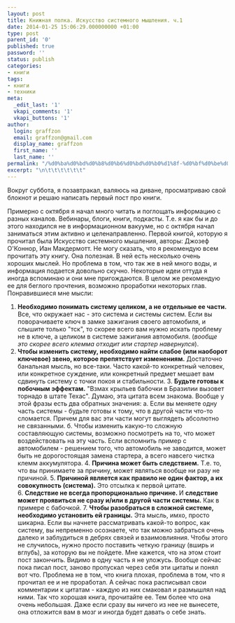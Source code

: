 ```yaml
---
layout: post
title: Книжная полка. Искусство системного мышления. ч.1
date: 2014-01-25 15:06:29.000000000 +01:00
type: post
parent_id: '0'
published: true
password: ''
status: publish
categories:
- книги
tags:
- книги
- техники
meta:
  _edit_last: '1'
  vkapi_comments: '1'
  vkapi_buttons: '1'
author:
  login: graffzon
  email: graffzon@gmail.com
  display_name: graffzon
  first_name: ''
  last_name: ''
permalink: "/%d0%ba%d0%bd%d0%b8%d0%b6%d0%bd%d0%b0%d1%8f-%d0%bf%d0%be%d0%bb%d0%ba%d0%b0-%d0%b8%d1%81%d0%ba%d1%83%d1%81%d1%81%d1%82%d0%b2%d0%be-%d1%81%d0%b8%d1%81%d1%82%d0%b5%d0%bc%d0%bd%d0%be%d0%b3%d0%be-%d0%bc/"
excerpt: "\n\t\t\t\t\t\t"
---
```


Вокруг суббота, я позавтракал, валяюсь на диване, просматриваю свой блокнот и решаю написать первый пост про книги.
<!--more-->
Примерно с октября я начал много читать и поглощать информацию с разных каналов. Вебинары, блоги, книги, подкасты. Т.е. я как бы и до этого находился не в информационном вакууме, но с октября начал заниматься этим активно и целенаправленно. Первой книгой, которую я прочитал была Искусство системного мышления, авторы: Джозеф О'Коннор, Иан Макдермотт.
Не могу сказать, что я рекомендую всем прочитать эту книгу. Она полезная. В ней есть несколько очень хороших мыслей. Но проблема в том, что так же в ней много воды, и информация подается довольно скучно. Некоторые идеи оттуда я иногда вспоминаю и они мне пригождаются. В целом же рекомендую ее для беглого прочтения, возможно проработки некоторых глав.
Понравившиеся мне мысли:
1. <strong>Необходимо понимать систему целиком, а не отдельные ее части.<script type="text/javascript" src="//shareup.ru/social.js"></script></strong> Все, что окружает нас - это система и системы систем. Если вы поворачиваете ключ в замке зажигания своего автомобиля, и слышите только "тск", то скорее всего вам нужно искать проблему не в ключе, а целиком в системе зажигания автомобиля. (<em>вообще это скорее всего клемма отходит или стартер навернулся</em>).
2. <strong>Чтобы изменить систему, необходимо найти слабое (или наоборот ключевое) звено, которое препятствует изменениям.</strong> Достаточно банальная мысль, но все-таки. Часто какой-то конкретный человек, или конкретное суждение, или конкретный предмет мешает вам сдвинуть систему с точки покоя и стабильности.
3. <strong>Будьте готовы к побочным эффектам.</strong> "Взмах крыльев бабочки в Бразилии вызовет торнадо в штате Техас". Думаю, эта цитата всем знакома. Вообще у этой фразы есть два обратных значения:
а. Если вы меняете одну часть системы - будьте готовы к тому, что в другой части что-то сломается. Причем для вас эти части могут выглядеть абсолютно не связанными.
б. Чтобы изменить какую-то сложную составляющую системы, возможно посмотреть на то, что может воздействовать на эту часть. Если вспомнить пример с автомобилем - решением того, что автомобиль не заводится, может быть не дорогостоящая замена стартера, а всего навсего чистка клемм аккумулятора.
4. <strong>Причина может быть следствием.</strong> Т.е. то, что вы принимаете за причину, может являться вообще ни разу не причиной.
5. <strong>Причиной является как правило не один фактор, а их совокупность (система).</strong> Это отсылка к первой цитате.
6. <strong>Следствие не всегда пропорционально причине. </strong>И <strong>следствие может проявиться не сразу и/или в другой части системы.</strong> Как в примере с бабочкой.
7. <strong>Чтобы разобраться в сложной системе, необходимо установить ей границы.</strong> Эта мысль, имхо, просто шикарна. Если вы начнете рассматривать какой-то вопрос, как систему, вы непременно осознаете, что так можно забраться очень далеко и заблудиться в дебрях связей и взаимовлияния. Чтобы этого не случилось, нужно просто поставить четкую границу (вширь и вглубь), за которую вы не пойдете.
Мне кажется, что на этом стоит пост закончить. Видимо в одну часть я не уложусь. Вообще сейчас пока писал пост, заново пропускал через себя эти цитаты и понял вот что. Проблема не в том, что книга плохая, проблема в том, что я прочитал ее и не проработал. А сейчас пока расписывал свои комментарии к цитатам - каждую из них смаковал и размышлял над ними. Так что хорошая книга, прочитайте ее. Тем более что она очень небольшая. Даже если сразу вы ничего из нее не вынесете, она отложится вам в мозг и иногда будет давать о себе знать.		
